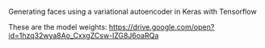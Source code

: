 Generating faces using a variational autoencoder in Keras with Tensorflow

These are the model weights: https://drive.google.com/open?id=1hzq32wya8Ao_CxxgZCsw-lZG8J6oaRQa

